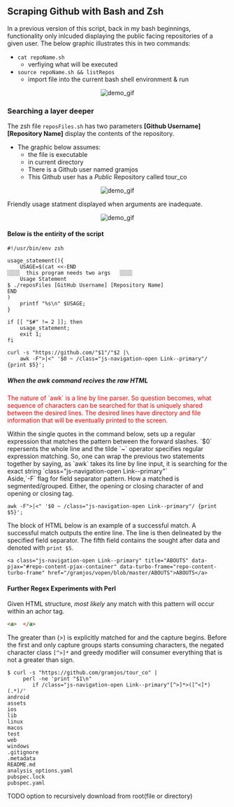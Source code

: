 ## Scraping Github with Bash and Zsh
In a previous version of this script, back in my bash beginnings, functionality only inlcuded displaying the public facing repositories of a given user. The below graphic  illustrates this in two commands:<br>
- `cat repoName.sh`
  - verfiying what will be executed
- `source repoName.sh && listRepos`
  - import file into the current bash shell environment & run

<p align="center">
  <img 
    src="https://media.giphy.com/media/QS6nYlQUgstr48Jyb7/giphy.gif"
	alt="demo_gif"
  />
</p>

### Searching a layer deeper
The zsh file `reposFiles.sh` has two parameters **[Github Username] [Repository Name]** display the contents of the repository. <br>

- The graphic below assumes: 
  - the file is executable 
  - in current directory
  - There is a Github user named gramjos
  - This Github user has a *Public* Repository called tour_co
<p align="center">
  <img 
    src="https://media.giphy.com/media/v1.Y2lkPTc5MGI3NjExczJqZTFtYXhsODhpbGduZGJkMWZvaDhrNnpvZDF2dm9hcjhxc214dyZlcD12MV9pbnRlcm5hbF9naWZfYnlfaWQmY3Q9Zw/ozPuTxjCDIyG98QcMj/giphy.gif"
	alt="demo_gif"
  />
</p>
Friendly usage statment displayed when arguments are inadequate. 
<p align="center">
  <img 
    src="https://media.giphy.com/media/v1.Y2lkPTc5MGI3NjExa3pvdzV6YW90b3ZoN200am5kMmcxeTBtbzVjbmhoZXk5bGdmcjF2YSZlcD12MV9pbnRlcm5hbF9naWZfYnlfaWQmY3Q9Zw/A3ocU9Y7H6bV8yMBrR/giphy.gif"
	alt="demo_gif"
  />
</p>

#### Below is the entirity of the script

```shell
#!/usr/bin/env zsh

usage_statement(){
	USAGE=$(cat <<-END
░░░░  this program needs two args   ░░░░
    Usage Statement
$ ./reposFiles [GitHub Username] [Repository Name]
END
)
	printf "%s\n" $USAGE;
}

if [[ "$#" != 2 ]]; then
	usage_statement;
	exit 1;
fi

curl -s "https://github.com/"$1"/"$2 |\
	awk -F">|<" '$0 ~ /class="js-navigation-open Link--primary"/ {print $5}';

```

##### When the awk command recives the raw HTML
<p style="color:red;">The nature of `awk` is a line by line parser. So question becomes, what sequence of characters can be searched for that is uniquely shared between the desired lines. The desired lines have directory and file information that will be eventually printed to the screen.</p>
Within the single quotes in the command below, sets up a regular expression that matches the pattern between the forward slashes. `$0` repersents the whole line and the tilde `~` operator specifies regular expression matching. So, one can wrap the previous two statements together by saying, as `awk` takes its line by line input, it is searching for the exact string `class="js-navigation-open Link--primary"` <br>
Aside,`-F` flag for field separator pattern. How a matched is segmented/grouped. Either, the opening or closing character of and opening or closing tag. 

```shell
awk -F">|<" '$0 ~ /class="js-navigation-open Link--primary"/ {print $5}';

```

The block of HTML below is an example of a  successful match. A successful match outputs the entire line. The line is then delineated by the specified field separator. The fifth field contains the sought after data and denoted with `print $5`.

```shell
<a class="js-navigation-open Link--primary" title="ABOUTS" data-pjax="#repo-content-pjax-container" data-turbo-frame="repo-content-turbo-frame" href="/gramjos/vopen/blob/master/ABOUTS">ABOUTS</a>
```

#### Further Regex Experiments with Perl
Given HTML structure, *most likely* any match with this pattern will occur within an achor tag. 

```html
<a>  </a>
```

The greater than (>) is explicitly matched for and the capture begins. Before the first and only capture groups starts consuming characters, the negated character class `[^>]*` and greedy modifier will consumer everything that is not a greater than sign.   <br>



```shell
$ curl -s "https://github.com/gramjos/tour_co" | 
     perl -ne 'print "$1\n" 
        if /class="js-navigation-open Link--primary"[^>]*>([^<]*)(.*)/'
android
assets
ios
lib
linux
macos
test
web
windows
.gitignore
.metadata
README.md
analysis_options.yaml
pubspec.lock
pubspec.yaml
```

TODO
option to recursively download from root(file or directory)
